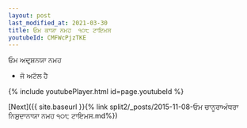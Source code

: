 ```yaml
---
layout: post
last_modified_at: 2021-03-30
title: ਓਮ ਕਾਯਾ ਨਮਹ  ੧੦੮ ਟਾਇਮਸ
youtubeId: CMFWcPjzTKE
---
```

 
 
 ਓਮ ਅਦਰ੍ਸ਼ਨਯਾ ਨਮਹ  
 
 -  ਜੋ ਅਟੱਲ ਹੈ 
 
  
 
  
 
 
 
 
 
 


{% include youtubePlayer.html id=page.youtubeId %}
 
[Next]({{ site.baseurl }}{% link  split2/_posts/2015-11-08-ਓਮ ਚਾਨੂਰਾਅੰਧਰਾ ਨਿਸ਼ੁਦਾਨਾਯਾ ਨਮਹ ੧੦੮ ਟਾਇਮਸ.md%})
 
